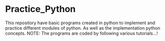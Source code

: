 # Practice_Python
This repository have basic programs created in python to implement and practice different modules of python. As well as the implementation python concepts.
NOTE: The programs are coded by following various tutorials...!
